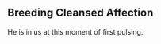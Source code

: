 Breeding Cleansed Affection
---------------------------
He is in us at this moment of first pulsing.  
